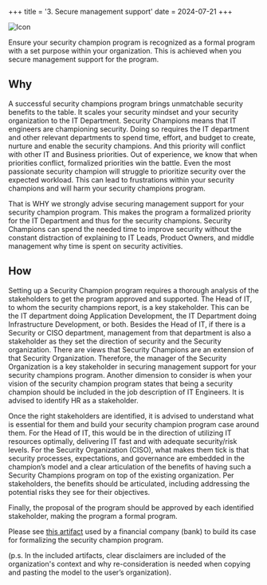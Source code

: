 +++
title = '3. Secure management support'
date = 2024-07-21
+++

![Icon](https://owasp.org/www-project-security-champions-guidebook/POC/MKDocs/site/assets/images/OWASP%20Security%20Champions%20Manifesto%20icon3.png)

Ensure your security champion program is recognized as a formal program with a set purpose within your organization. This is achieved when you secure management support for the program.
<!--more-->

## Why

A successful security champions program brings unmatchable security benefits to the table. It scales your security mindset and your security organization to the IT Department. Security Champions means that IT engineers are championing security. Doing so requires the IT department and other relevant departments to spend time, effort, and budget to create, nurture and enable the security champions. And this priority will conflict with other IT and Business priorities. Out of experience, we know that when priorities conflict, formalized priorities win the battle. Even the most passionate security champion will struggle to prioritize security over the expected workload. This can lead to frustrations within your security champions and will harm your security champions program.

That is WHY we strongly advise securing management support for your security champion program. This makes the program a formalized priority for the IT Department and thus for the security champions. Security Champions can spend the needed time to improve security without the constant distraction of explaining to IT Leads, Product Owners, and middle management why time is spent on security activities.

## How

Setting up a Security Champion program requires a thorough analysis of the stakeholders to get the program approved and supported. The Head of IT, to whom the security champions report, is a key stakeholder. This can be the IT department doing Application Development, the IT Department doing Infrastructure Development, or both. Besides the Head of IT, if there is a Security or CISO department, management from that department is also a stakeholder as they set the direction of security and the Security organization. There are views that Security Champions are an extension of that Security Organization. Therefore, the manager of the Security Organization is a key stakeholder in securing management support for your security champions program. Another dimension to consider is when your vision of the security champion program states that being a security champion should be included in the job description of IT Engineers. It is advised to identify HR as a stakeholder. 

Once the right stakeholders are identified, it is advised to understand what is essential for them and build your security champion program case around them. For the Head of IT, this would be in the direction of utilizing IT resources optimally, delivering IT fast and with adequate security/risk levels. For the Security Organization (CISO), what makes them tick is that security processes, expectations, and governance are embedded in the champion’s model and a clear articulation of the benefits of having such a Security Champions program on top of the existing organization. Per stakeholders, the benefits should be articulated, including addressing the potential risks they see for their objectives. 

Finally, the proposal of the program should be approved by each identified stakeholder, making the program a formal program.

Please see [this artifact](assets/artefacts/security%20champions%20(updated).pptx) used by a financial company (bank) to build its case for formalizing the security champion program. 

(p.s. In the included artifacts, clear disclaimers are included of the organization's context and why re-consideration is needed when copying and pasting the model to the user’s organization).